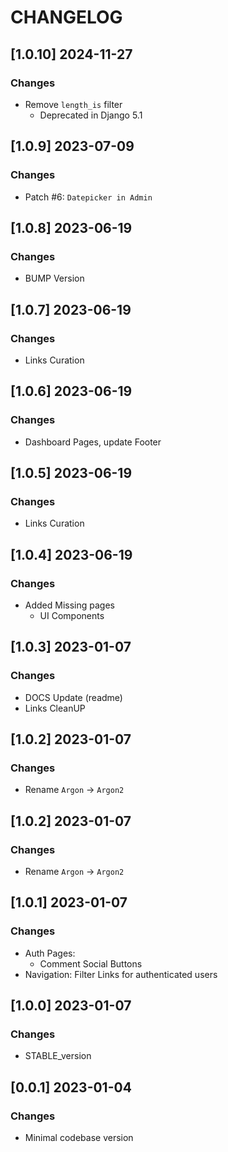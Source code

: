 # CHANGELOG

## [1.0.10] 2024-11-27
### Changes

- Remove `length_is` filter
  - Deprecated in Django 5.1

## [1.0.9] 2023-07-09
### Changes

- Patch #6: `Datepicker in Admin` 

## [1.0.8] 2023-06-19
### Changes

- BUMP Version 

## [1.0.7] 2023-06-19
### Changes

- Links Curation 

## [1.0.6] 2023-06-19
### Changes

- Dashboard Pages, update Footer

## [1.0.5] 2023-06-19
### Changes

- Links Curation 

## [1.0.4] 2023-06-19
### Changes

- Added Missing pages 
  - UI Components

## [1.0.3] 2023-01-07
### Changes

- DOCS Update (readme)
- Links CleanUP

## [1.0.2] 2023-01-07
### Changes

- Rename `Argon` -> `Argon2`

## [1.0.2] 2023-01-07
### Changes

- Rename `Argon` -> `Argon2`

## [1.0.1] 2023-01-07
### Changes

- Auth Pages:
  - Comment Social Buttons
- Navigation: Filter Links for authenticated users

## [1.0.0] 2023-01-07
### Changes

- STABLE_version

## [0.0.1] 2023-01-04
### Changes

- Minimal codebase version
